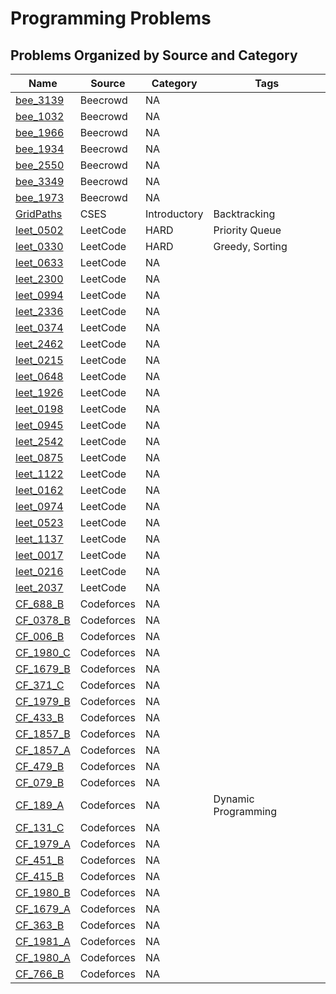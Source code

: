 # Programming Problems

## Problems Organized by Source and Category

| Name | Source | Category | Tags |
| --- | --- | --- | --- |
| [bee_3139](Beecrowd/bee_3139.cpp) | Beecrowd | NA |  |
| [bee_1032](Beecrowd/bee_1032.cpp) | Beecrowd | NA |  |
| [bee_1966](Beecrowd/bee_1966.cpp) | Beecrowd | NA |  |
| [bee_1934](Beecrowd/bee_1934.cpp) | Beecrowd | NA |  |
| [bee_2550](Beecrowd/bee_2550.cpp) | Beecrowd | NA |  |
| [bee_3349](Beecrowd/bee_3349.cpp) | Beecrowd | NA |  |
| [bee_1973](Beecrowd/bee_1973.cpp) | Beecrowd | NA |  |
| [GridPaths](CSES/GridPaths.cpp) | CSES | Introductory | Backtracking |
| [leet_0502](LeetCode/leet_0502.cpp) | LeetCode | HARD | Priority Queue |
| [leet_0330](LeetCode/leet_0330.cpp) | LeetCode | HARD | Greedy, Sorting |
| [leet_0633](LeetCode/leet_0633.cpp) | LeetCode | NA |  |
| [leet_2300](LeetCode/leet_2300.cpp) | LeetCode | NA |  |
| [leet_0994](LeetCode/leet_0994.cpp) | LeetCode | NA |  |
| [leet_2336](LeetCode/leet_2336.cpp) | LeetCode | NA |  |
| [leet_0374](LeetCode/leet_0374.cpp) | LeetCode | NA |  |
| [leet_2462](LeetCode/leet_2462.cpp) | LeetCode | NA |  |
| [leet_0215](LeetCode/leet_0215.cpp) | LeetCode | NA |  |
| [leet_0648](LeetCode/leet_0648.cpp) | LeetCode | NA |  |
| [leet_1926](LeetCode/leet_1926.cpp) | LeetCode | NA |  |
| [leet_0198](LeetCode/leet_0198.cpp) | LeetCode | NA |  |
| [leet_0945](LeetCode/leet_0945.cpp) | LeetCode | NA |  |
| [leet_2542](LeetCode/leet_2542.cpp) | LeetCode | NA |  |
| [leet_0875](LeetCode/leet_0875.cpp) | LeetCode | NA |  |
| [leet_1122](LeetCode/leet_1122.cpp) | LeetCode | NA |  |
| [leet_0162](LeetCode/leet_0162.cpp) | LeetCode | NA |  |
| [leet_0974](LeetCode/leet_0974.cpp) | LeetCode | NA |  |
| [leet_0523](LeetCode/leet_0523.cpp) | LeetCode | NA |  |
| [leet_1137](LeetCode/leet_1137.cpp) | LeetCode | NA |  |
| [leet_0017](LeetCode/leet_0017.cpp) | LeetCode | NA |  |
| [leet_0216](LeetCode/leet_0216.cpp) | LeetCode | NA |  |
| [leet_2037](LeetCode/leet_2037.cpp) | LeetCode | NA |  |
| [CF_688_B](Codeforces/CF_688_B.cpp) | Codeforces | NA |  |
| [CF_0378_B](Codeforces/CF_0378_B.cpp) | Codeforces | NA |  |
| [CF_006_B](Codeforces/CF_006_B.cpp) | Codeforces | NA |  |
| [CF_1980_C](Codeforces/CF_1980_C.cpp) | Codeforces | NA |  |
| [CF_1679_B](Codeforces/CF_1679_B.cpp) | Codeforces | NA |  |
| [CF_371_C](Codeforces/CF_371_C.cpp) | Codeforces | NA |  |
| [CF_1979_B](Codeforces/CF_1979_B.cpp) | Codeforces | NA |  |
| [CF_433_B](Codeforces/CF_433_B.cpp) | Codeforces | NA |  |
| [CF_1857_B](Codeforces/CF_1857_B.cpp) | Codeforces | NA |  |
| [CF_1857_A](Codeforces/CF_1857_A.cpp) | Codeforces | NA |  |
| [CF_479_B](Codeforces/CF_479_B.cpp) | Codeforces | NA |  |
| [CF_079_B](Codeforces/CF_079_B.cpp) | Codeforces | NA |  |
| [CF_189_A](Codeforces/CF_189_A.cpp) | Codeforces | NA | Dynamic Programming |
| [CF_131_C](Codeforces/CF_131_C.cpp) | Codeforces | NA |  |
| [CF_1979_A](Codeforces/CF_1979_A.cpp) | Codeforces | NA |  |
| [CF_451_B](Codeforces/CF_451_B.cpp) | Codeforces | NA |  |
| [CF_415_B](Codeforces/CF_415_B.cpp) | Codeforces | NA |  |
| [CF_1980_B](Codeforces/CF_1980_B.cpp) | Codeforces | NA |  |
| [CF_1679_A](Codeforces/CF_1679_A.cpp) | Codeforces | NA |  |
| [CF_363_B](Codeforces/CF_363_B.cpp) | Codeforces | NA |  |
| [CF_1981_A](Codeforces/CF_1981_A.cpp) | Codeforces | NA |  |
| [CF_1980_A](Codeforces/CF_1980_A.cpp) | Codeforces | NA |  |
| [CF_766_B](Codeforces/CF_766_B.cpp) | Codeforces | NA |  |
